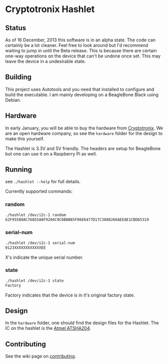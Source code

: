 Cryptotronix Hashlet
=====

Status
---

As of 16 December, 2013 this software is in an alpha state.  The code can certainly be a lot cleaner.  Feel free to look around but I'd recommend waiting to jump in until the Beta release.  This is because there are certain one-way operations on the device that can't be undone once set.  This may leave the device in a undesirable state.

Building
----

This project uses Autotools and you need that installed to configure and build the executable.  I am mainly developing on a BeagleBone Black using Debian.

Hardware
---

In early January, you will be able to buy the hardware from [Cryptotronix](http://cryptotronix.com/products/hashlet/).  We are an open hardware company, so see the `hardware` folder for the design to make this yourself.

The Hashlet is 3.3V and 5V friendly. The headers are setup for BeagleBone but one can use it on a Raspberry Pi as well.

Running
---

see `./hashlet --help` for full details.

Currently supported commands:

### random
```bash
./hashlet /dev/i2c-1 random
62F95589AC76855A8F9204C9C6B8B85F06E6477D17C3888266AEE8E1CBD65319
```
### serial-num
```bash
./hashlet /dev/i2c-1 serial-num
0123XXXXXXXXXXXXEE
```
X's indicate the unique serial number.

### state
```bash
./hashlet /dev/i2c-1 state
Factory
```
Factory indicates that the device is in it's original factory state.

Design
---

In the `hardware` folder, one should find the design files for the Hashlet.  The IC on the hashlet is the [Atmel ATSHA204](http://www.atmel.com/Images/Atmel-8740-CryptoAuth-ATSHA204-Datasheet.pdf).

Contributing
---
See the wiki page on [contributing](https://github.com/cryptotronix/hashlet/wiki/Contributing).
